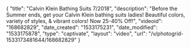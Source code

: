 {
    "title": "Calvin Klein Bathing Suits 7\/2018",
    "description": "Before the Summer ends, get your Calvin Klein bathing suits ladies! Beautiful colors, variety of styles, & vibrant colors! Now 25-40% Off!",
    "videoid": "168682829",
    "date_created": "1533175231",
    "date_modified": "1533175878",
    "type": "captivate",
    "layout": "video",
    "url": "\/v\/photogrid-1533173481644\/168682829"
}